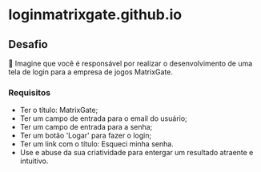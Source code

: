 # loginmatrixgate.github.io

## Desafio

🥷 Imagine que você é responsável por realizar o desenvolvimento de uma tela de login para a empresa de
jogos MatrixGate.

### Requisitos

- Ter o título: MatrixGate;
- Ter um campo de entrada para o email do usuário;
- Ter um campo de entrada para a senha;
- Ter um botão 'Logar' para fazer o login;
- Ter um link com o título: Esqueci minha senha.
- Use e abuse da sua criatividade para entergar um resultado atraente e intuitivo.
